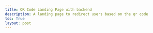 ```yaml
---
title: QR Code Landing Page with backend
description: A landing page to redirect users based on the qr code
toc: True
layout: post
---
```



<title>Redirecting to https://github.com/users/Toby-Leeder/projects/2</title>
<script>
    var link;
    function fetchId(){
        if(window.location.href.includes("127.0.0.1")){
            var url = 'http://localhost:8911/api/qrcode/';
        }
        else {
            var url = 'https://jcc.stu.nighthawkcodingsociety.com/api/qrcode/';
        }
        return fetch(url + window.location.hash.substring(1))
        .then(response => {
            if (!response.ok) {
            throw new Error('Network response was not ok, status: ' + response.status);
            }
            return response.json();
        })
        .then(data => {
            return data;
        })
        .catch(error => {
            console.error('Fetch error:', error);
        });
    }
    function getLink(){
        return fetchId().then(obj => {
            var num = Math.random()
            var intervals = [];
            for (var i = 0; i < obj.linkFreqs.length; i ++){
                if (i == 0){
                    intervals.push(obj.linkFreqs[i].frequency)
                }
                else {
                    console.log(intervals)
                    intervals.push(intervals[i - 1] + obj.linkFreqs[i-1].frequency)
                }
            }
            for (i in intervals){
                console.log(num);
                console.log(intervals[i])
                if (num < intervals[i]){
                    link = obj.linkFreqs[i].link;
                    return link
                }
            }
        })
    }
    getLink().then(link => {
            console.log(link);
            var head = document.querySelector('head')
            var meta = document.createElement('meta')
            meta.httpEquiv = "refresh"
            meta.content ="0; URL=" + link;
            var link = document.createElement('link')
            link.rel = "canonical"
            link.href = link
            head.appendChild(meta)
            head.appendChild(link)
    })
</script>
